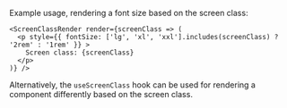 Example usage, rendering a font size based on the screen class:

```
<ScreenClassRender render={screenClass => (
  <p style={{ fontSize: ['lg', 'xl', 'xxl'].includes(screenClass) ? '2rem' : '1rem' }} >
    Screen class: {screenClass}
  </p>
)} />

```

Alternatively, the `useScreenClass` hook can be used for rendering a component differently based on the screen class.
